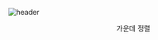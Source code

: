 ![header](https://capsule-render.vercel.app/api?type=waving&color=6A7BA2&height=250&section=header&text=SeoyoonHeo&fontSize=50&fontColor=FFDFDE)  
<center>가운데 정렬</center>





